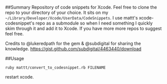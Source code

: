 ##Summary
Repository of code snippets for Xcode. Feel free to clone the repo to your directory of your choice. It sits on my `~/Library/Developer/Xcode/UserData/CodeSnippets`. I use mattt's xcode-codesnippet's repo as a submodule so when I need something I quickly skim through it and add it to Xcode. If you have more more repos to suggest feel free.

Credits to @lukeredpath for the gem & @subdigital for sharing the knowledge.  https://gist.github.com/subdigital/4463440/download

##Usage
```
ruby mattt/convert_to_codesnippet.rb FILENAME
```

restart xcode.
